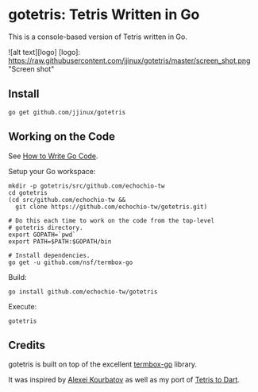 # gotetris: Tetris Written in Go

This is a console-based version of Tetris written in Go.

![alt text][logo]
[logo]: https://raw.githubusercontent.com/jjinux/gotetris/master/screen_shot.png "Screen shot"

## Install

	go get github.com/jjinux/gotetris

## Working on the Code

See [How to Write Go Code](https://golang.org/doc/code.html).

Setup your Go workspace:

	mkdir -p gotetris/src/github.com/echochio-tw
	cd gotetris
	(cd src/github.com/echochio-tw &&
	  git clone https://github.com/echochio-tw/gotetris.git)

	# Do this each time to work on the code from the top-level
	# gotetris directory.
	export GOPATH=`pwd`
	export PATH=$PATH:$GOPATH/bin

	# Install dependencies.
	go get -u github.com/nsf/termbox-go

Build:

	go install github.com/echochio-tw/gotetris

Execute:

	gotetris

## Credits

gotetris is built on top of the excellent
[termbox-go](https://github.com/nsf/termbox-go) library.

It was inspired by [Alexei Kourbatov](http://www.javascripter.net) as
well as my port of [Tetris to Dart](http://code.google.com/p/tetris-in-dart/).
